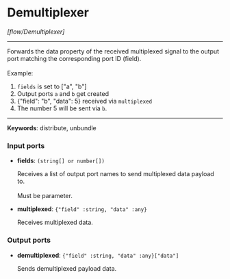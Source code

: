 # Demultiplexer

_[flow/Demultiplexer]_

---

Forwards the data property of the received multiplexed signal to the output port matching the corresponding port ID (field).<br>
<br>
Example:<br>
1. `fields` is set to ["a", "b"]<br>
2. Output ports `a` and `b` get created<br>
3. {"field": "b", "data": 5} received via `multiplexed`<br>
4. The number 5 will be sent via `b`.<br>

---

__Keywords__: distribute, unbundle

### Input ports

* __fields__: ` (string[] or number[]) `


    Receives a list of output port names to send multiplexed data payload to.<br>
    <br>
    Must be parameter.<br>


* __multiplexed__: ` {"field" :string, "data" :any} `


    Receives multiplexed data.<br>

### Output ports

* __demultiplexed__: ` {"field" :string, "data" :any}["data"] `


    Sends demultiplexed payload data.<br>

